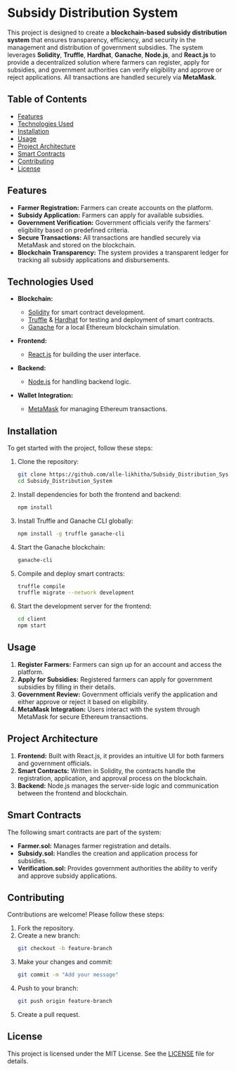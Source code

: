 
# Subsidy Distribution System

This project is designed to create a **blockchain-based subsidy distribution system** that ensures transparency, efficiency, and security in the management and distribution of government subsidies. The system leverages **Solidity**, **Truffle**, **Hardhat**, **Ganache**, **Node.js**, and **React.js** to provide a decentralized solution where farmers can register, apply for subsidies, and government authorities can verify eligibility and approve or reject applications. All transactions are handled securely via **MetaMask**.

## Table of Contents

- [Features](#features)
- [Technologies Used](#technologies-used)
- [Installation](#installation)
- [Usage](#usage)
- [Project Architecture](#project-architecture)
- [Smart Contracts](#smart-contracts)
- [Contributing](#contributing)
- [License](#license)

## Features

- **Farmer Registration:** Farmers can create accounts on the platform.
- **Subsidy Application:** Farmers can apply for available subsidies.
- **Government Verification:** Government officials verify the farmers' eligibility based on predefined criteria.
- **Secure Transactions:** All transactions are handled securely via MetaMask and stored on the blockchain.
- **Blockchain Transparency:** The system provides a transparent ledger for tracking all subsidy applications and disbursements.

## Technologies Used

- **Blockchain:** 
  - [Solidity](https://docs.soliditylang.org) for smart contract development.
  - [Truffle](https://trufflesuite.com/) & [Hardhat](https://hardhat.org/) for testing and deployment of smart contracts.
  - [Ganache](https://trufflesuite.com/ganache/) for a local Ethereum blockchain simulation.

- **Frontend:** 
  - [React.js](https://reactjs.org/) for building the user interface.

- **Backend:** 
  - [Node.js](https://nodejs.org/en/) for handling backend logic.

- **Wallet Integration:** 
  - [MetaMask](https://metamask.io/) for managing Ethereum transactions.

## Installation

To get started with the project, follow these steps:

1. Clone the repository:
   ```bash
   git clone https://github.com/alle-likhitha/Subsidy_Distribution_System.git
   cd Subsidy_Distribution_System
   ```

2. Install dependencies for both the frontend and backend:
   ```bash
   npm install
   ```

3. Install Truffle and Ganache CLI globally:
   ```bash
   npm install -g truffle ganache-cli
   ```

4. Start the Ganache blockchain:
   ```bash
   ganache-cli
   ```

5. Compile and deploy smart contracts:
   ```bash
   truffle compile
   truffle migrate --network development
   ```

6. Start the development server for the frontend:
   ```bash
   cd client
   npm start
   ```

## Usage

1. **Register Farmers:** Farmers can sign up for an account and access the platform.
2. **Apply for Subsidies:** Registered farmers can apply for government subsidies by filling in their details.
3. **Government Review:** Government officials verify the application and either approve or reject it based on eligibility.
4. **MetaMask Integration:** Users interact with the system through MetaMask for secure Ethereum transactions.

## Project Architecture

1. **Frontend:** Built with React.js, it provides an intuitive UI for both farmers and government officials.
2. **Smart Contracts:** Written in Solidity, the contracts handle the registration, application, and approval process on the blockchain.
3. **Backend:** Node.js manages the server-side logic and communication between the frontend and blockchain.

## Smart Contracts

The following smart contracts are part of the system:

- **Farmer.sol:** Manages farmer registration and details.
- **Subsidy.sol:** Handles the creation and application process for subsidies.
- **Verification.sol:** Provides government authorities the ability to verify and approve subsidy applications.

## Contributing

Contributions are welcome! Please follow these steps:

1. Fork the repository.
2. Create a new branch:
   ```bash
   git checkout -b feature-branch
   ```
3. Make your changes and commit:
   ```bash
   git commit -m "Add your message"
   ```
4. Push to your branch:
   ```bash
   git push origin feature-branch
   ```
5. Create a pull request.

## License

This project is licensed under the MIT License. See the [LICENSE](./LICENSE) file for details.
```


